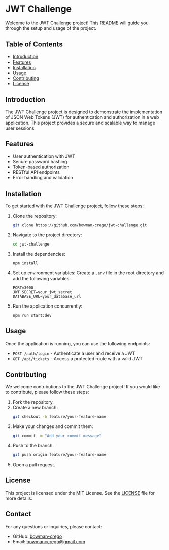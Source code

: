 # JWT Challenge

Welcome to the JWT Challenge project! This README will guide you through the setup and usage of the project.

## Table of Contents

- [Introduction](#introduction)
- [Features](#features)
- [Installation](#installation)
- [Usage](#usage)
- [Contributing](#contributing)
- [License](#license)

## Introduction

The JWT Challenge project is designed to demonstrate the implementation of JSON Web Tokens (JWT) for authentication and authorization in a web application. This project provides a secure and scalable way to manage user sessions.

## Features

- User authentication with JWT
- Secure password hashing
- Token-based authorization
- RESTful API endpoints
- Error handling and validation

## Installation

To get started with the JWT Challenge project, follow these steps:

1. Clone the repository:
    ```bash
    git clone https://github.com/bowman-crego/jwt-challenge.git
    ```

2. Navigate to the project directory:
    ```bash
    cd jwt-challenge
    ```

3. Install the dependencies:
    ```bash
    npm install
    ```

4. Set up environment variables:
    Create a `.env` file in the root directory and add the following variables:
    ```
    PORT=3000
    JWT_SECRET=your_jwt_secret
    DATABASE_URL=your_database_url
    ```

5. Run the application concurrently:
    ```bash
    npm run start:dev
    ```

## Usage

Once the application is running, you can use the following endpoints:


- `POST /auth/login` - Authenticate a user and receive a JWT
- `GET /api/tickets` - Access a protected route with a valid JWT

## Contributing

We welcome contributions to the JWT Challenge project! If you would like to contribute, please follow these steps:

1. Fork the repository.
2. Create a new branch:
    ```bash
    git checkout -b feature/your-feature-name
    ```
3. Make your changes and commit them:
    ```bash
    git commit -m "Add your commit message"
    ```
4. Push to the branch:
    ```bash
    git push origin feature/your-feature-name
    ```
5. Open a pull request.

## License

This project is licensed under the MIT License. See the [LICENSE](LICENSE) file for more details.
## Contact

For any questions or inquiries, please contact:

- GitHub: [bowman-crego](https://github.com/bowman-crego)
- Email: [bowmanccrego@gmail.com](mailto:bowmanccrego@gmail.com)